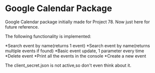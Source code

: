 # Google Calendar Package
Google Calendar package initially made for Project 78.
Now just here for future reference.

The following functionality is implemented:

*Search event by name(returns 1 event)
*Search event by name(returns multiple events if found)
*Basic event update, 1 parameter every time
*Delete event
*Print all the events in the console
*Create a new event

The client_secret.json is not active,so don't even think about it.